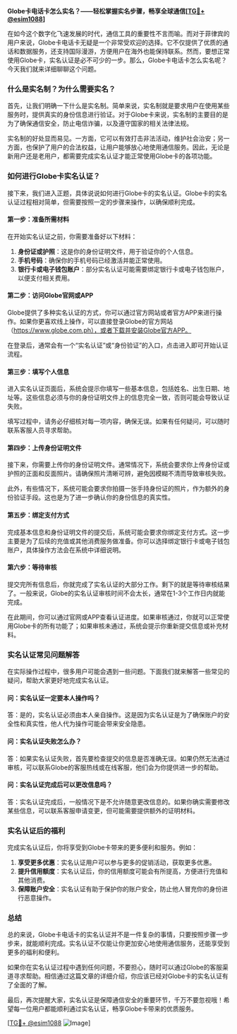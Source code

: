 **Globe卡电话卡怎么实名？——轻松掌握实名步骤，畅享全球通信[[TG💪+ @esim1088](https://t.me/s/esim1088)]**

在如今这个数字化飞速发展的时代，通信工具的重要性不言而喻。而对于菲律宾的用户来说，Globe卡电话卡无疑是一个非常受欢迎的选择。它不仅提供了优质的通话和数据服务，还支持国际漫游，方便用户在海外也能保持联系。然而，要想正常使用Globe卡，实名认证是必不可少的一步。那么，Globe卡电话卡怎么实名呢？今天我们就来详细聊聊这个问题。

### **什么是实名制？为什么需要实名？**

首先，让我们明确一下什么是实名制。简单来说，实名制就是要求用户在使用某些服务时，提供真实的身份信息进行验证。对于Globe卡来说，实名制的主要目的是为了确保通信安全，防止电信诈骗，以及遵守国家的相关法律法规。

实名制的好处显而易见。一方面，它可以有效打击非法活动，维护社会治安；另一方面，也保护了用户的合法权益，让用户能够放心地使用通信服务。因此，无论是新用户还是老用户，都需要完成实名认证才能正常使用Globe卡的各项功能。

### **如何进行Globe卡实名认证？**

接下来，我们进入正题，具体说说如何进行Globe卡的实名认证。Globe卡的实名认证过程相对简单，但需要按照一定的步骤来操作，以确保顺利完成。

#### **第一步：准备所需材料**

在开始实名认证之前，你需要准备好以下材料：

1. **身份证或护照**：这是你的身份证明文件，用于验证你的个人信息。
2. **手机号码**：确保你的手机号码已经激活并能正常使用。
3. **银行卡或电子钱包账户**：部分实名认证可能需要绑定银行卡或电子钱包账户，以便支付相关费用。

#### **第二步：访问Globe官网或APP**

Globe提供了多种实名认证的方式，你可以通过官方网站或者官方APP来进行操作。如果你更喜欢线上操作，可以直接登录Globe的官方网站（https://www.globe.com.ph），或者下载并安装Globe官方APP。

在登录后，通常会有一个“实名认证”或“身份验证”的入口，点击进入即可开始认证流程。

#### **第三步：填写个人信息**

进入实名认证页面后，系统会提示你填写一些基本信息，包括姓名、出生日期、地址等。这些信息必须与你的身份证明文件上的信息完全一致，否则可能会导致认证失败。

填写过程中，请务必仔细核对每一项内容，确保无误。如果有任何疑问，可以随时联系客服人员寻求帮助。

#### **第四步：上传身份证明文件**

接下来，你需要上传你的身份证明文件。通常情况下，系统会要求你上传身份证或护照的正面和反面照片。请确保照片清晰可辨，避免因模糊不清而导致审核失败。

此外，有些情况下，系统可能会要求你拍摄一张手持身份证的照片，作为额外的身份验证手段。这也是为了进一步确认你的身份信息的真实性。

#### **第五步：绑定支付方式**

完成基本信息和身份证明文件的提交后，系统可能会要求你绑定支付方式。这一步主要是为了后续的充值或其他消费服务做准备。你可以选择绑定银行卡或电子钱包账户，具体操作方法会在系统中详细说明。

#### **第六步：等待审核**

提交完所有信息后，你就完成了实名认证的大部分工作。剩下的就是等待审核结果了。一般来说，Globe的实名认证审核时间不会太长，通常在1-3个工作日内就能完成。

在此期间，你可以通过官网或APP查看认证进度。如果审核通过，你就可以正常使用Globe卡的所有功能了；如果审核未通过，系统会提示你重新提交信息或补充材料。

### **实名认证常见问题解答**

在实际操作过程中，很多用户可能会遇到一些问题。下面我们就来解答一些常见的疑问，帮助大家更好地完成实名认证。

#### **问：实名认证一定要本人操作吗？**

答：是的，实名认证必须由本人亲自操作。这是因为实名认证是为了确保账户的安全性和真实性，他人代为操作可能会带来安全隐患。

#### **问：实名认证失败怎么办？**

答：如果实名认证失败，首先要检查提交的信息是否准确无误。如果仍然无法通过审核，可以联系Globe的客服热线或在线客服，他们会为你提供进一步的帮助。

#### **问：实名认证完成后可以更改信息吗？**

答：实名认证完成后，一般情况下是不允许随意更改信息的。如果你确实需要修改某些信息，可以联系客服申请变更，但可能需要提供额外的证明材料。

### **实名认证后的福利**

完成实名认证后，你将享受到Globe卡带来的更多便利和服务。例如：

1. **享受更多优惠**：实名认证用户可以参与更多的促销活动，获取更多优惠。
2. **提升信用额度**：实名认证后，你的信用额度可能会有所提高，方便进行充值和其他消费。
3. **保障账户安全**：实名认证有助于保护你的账户安全，防止他人冒充你的身份进行恶意操作。

### **总结**

总的来说，Globe卡电话卡的实名认证并不是一件复杂的事情，只要按照步骤一步步来，就能顺利完成。实名认证不仅能让你更加安心地使用通信服务，还能享受到更多的福利和便利。

如果你在实名认证过程中遇到任何问题，不要担心，随时可以通过Globe的客服渠道寻求帮助。相信通过这篇文章的详细介绍，你应该已经对Globe卡的实名认证有了全面的了解。

最后，再次提醒大家，实名认证是保障通信安全的重要环节，千万不要忽视哦！希望每一位用户都能顺利通过实名认证，畅享Globe卡带来的优质服务。

[[TG💪+ @esim1088](https://t.me/s/esim1088) ![Image](https://i.postimg.cc/4NQfJmqS/Snipaste-2025-05-13-00-14-12.png)]